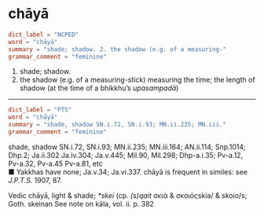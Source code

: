 # chāyā

``` toml
dict_label = "NCPED"
word = "chāyā"
summary = "shade; shadow. 2. the shadow (e.g. of a measuring-"
grammar_comment = "feminine"
```

1. shade; shadow.
2. the shadow (e.g. of a measuring\-stick) measuring the time; the length of shadow (at the time of a bhikkhu’s *upasampadā*)

--------------------

``` toml
dict_label = "PTS"
word = "chāyā"
summary = "shade, shadow SN.i.72, SN.i.93; MN.ii.235; MN.iii."
grammar_comment = "feminine"
```

shade, shadow SN.i.72, SN.i.93; MN.ii.235; MN.iii.164; AN.ii.114; Snp.1014; Dhp.2; Ja.ii.302 Ja.iv.304; Ja.v.445; Mil.90, Mil.298; Dhp\-a.i.35; Pv\-a.12, Pv\-a.32, Pv\-a.45 Pv\-a.81, etc  
■ Yakkhas have none; Ja.v.34; Ja.vi.337. chāyā is frequent in similes: see *J.P.T.S.* 1907, 87.

Vedic chāyā, light & shade; *\*skei* (cp. *(s)qait* σκιά & σκοιόςskia/ & skoio/s; Goth. skeinan See note on kāla, vol. ii. p. 382

